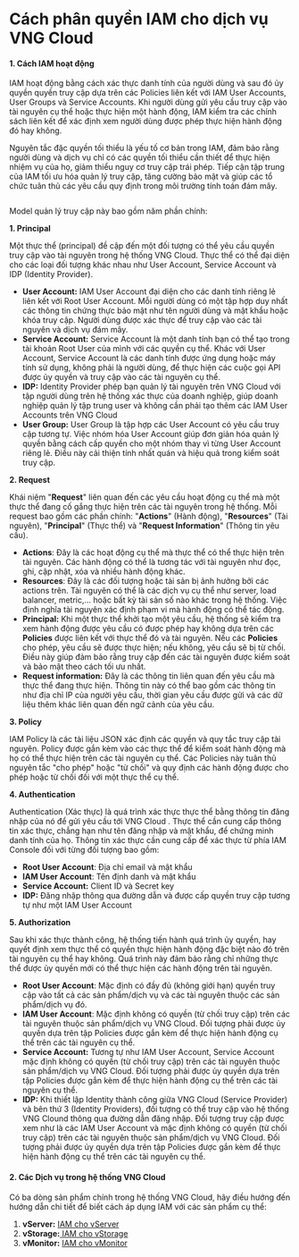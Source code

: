 # Cách phân quyền IAM cho dịch vụ VNG Cloud

#### 1. Cách IAM hoạt động <a href="#howiamsupportsvngcloudservices-1.cachiamhoatdong" id="howiamsupportsvngcloudservices-1.cachiamhoatdong"></a>

IAM hoạt động bằng cách xác thực danh tính của người dùng và sau đó ủy quyền quyền truy cập dựa trên các Policies liên kết với IAM User Accounts, User Groups và Service Accounts. Khi người dùng gửi yêu cầu truy cập vào tài nguyên cụ thể hoặc thực hiện một hành động, IAM kiểm tra các chính sách liên kết để xác định xem người dùng được phép thực hiện hành động đó hay không.

Nguyên tắc đặc quyền tối thiểu là yếu tố cơ bản trong IAM, đảm bảo rằng người dùng và dịch vụ chỉ có các quyền tối thiểu cần thiết để thực hiện nhiệm vụ của họ, giảm thiểu nguy cơ truy cập trái phép. Tiếp cận tập trung của IAM tối ưu hóa quản lý truy cập, tăng cường bảo mật và giúp các tổ chức tuân thủ các yêu cầu quy định trong môi trường tính toán đám mây.

<figure><img src="https://docs.vngcloud.vn/download/attachments/59806582/image2023-5-17_17-31-9.png?version=1&#x26;modificationDate=1689932521000&#x26;api=v2" alt=""><figcaption></figcaption></figure>

Model quản lý truy cập này bao gồm năm phần chính:

**1. Principal**

Một thực thể (principal) đề cập đến một đối tượng có thể yêu cầu quyền truy cập vào tài nguyên trong hệ thống VNG Cloud. Thực thể có thể đại diện cho các loại đối tượng khác nhau như User Account, Service Account và IDP (Identity Provider).

* **User Account:** IAM User Account đại diện cho các danh tính riêng lẻ liên kết với Root User Account. Mỗi người dùng có một tập hợp duy nhất các thông tin chứng thực bảo mật như tên người dùng và mật khẩu hoặc khóa truy cập. Người dùng được xác thực để truy cập vào các tài nguyên và dịch vụ đám mây.
* **Service Account:** Service Account là một danh tính bạn có thể tạo trong tài khoản Root User của mình với các quyền cụ thể. Khác với User Account, Service Account là các danh tính được ứng dụng hoặc máy tính sử dụng, không phải là người dùng, để thực hiện các cuộc gọi API được ủy quyền và truy cập vào các tài nguyên cụ thể.
* **IDP:** Identity Provider phép bạn quản lý tài nguyên trên VNG Cloud với tập người dùng trên hệ thống xác thực của doanh nghiệp, giúp doanh nghiệp quản lý tập trung user và không cần phải tạo thêm các IAM User Accounts trên VNG Cloud
* **User Group:** User Group là tập hợp các User Account có yêu cầu truy cập tương tự. Việc nhóm hóa User Account giúp đơn giản hóa quản lý quyền bằng cách cấp quyền cho một nhóm thay vì từng User Account riêng lẻ. Điều này cải thiện tính nhất quán và hiệu quả trong kiểm soát truy cập.

**2. Request**

Khái niệm "**Request**" liên quan đến các yêu cầu hoạt động cụ thể mà một thực thể đang cố gắng thực hiện trên các tài nguyên trong hệ thống. Mỗi request bao gồm các phần chính: "**Actions**" (Hành động), "**Resources**" (Tài nguyên), "**Principal**" (Thực thể) và "**Request Information**" (Thông tin yêu cầu).

* **Actions**: Đây là các hoạt động cụ thể mà thực thể có thể thực hiện trên tài nguyên. Các hành động có thể là tương tác với tài nguyên như đọc, ghi, cập nhật, xóa và nhiều hành động khác.
* **Resources**: Đây là các đối tượng hoặc tài sản bị ảnh hưởng bởi các actions trên. Tài nguyên có thể là các dịch vụ cụ thể như server, load balancer, metric,... hoặc bất kỳ tài sản số nào khác trong hệ thống. Việc định nghĩa tài nguyên xác định phạm vi mà hành động có thể tác động.
* **Principal:** Khi một thực thể khởi tạo một yêu cầu, hệ thống sẽ kiểm tra xem hành động được yêu cầu có được phép hay không dựa trên các **Policies** được liên kết với thực thể đó và tài nguyên. Nếu các **Policies** cho phép, yêu cầu sẽ được thực hiện; nếu không, yêu cầu sẽ bị từ chối. Điều này giúp đảm bảo rằng truy cập đến các tài nguyên được kiểm soát và bảo mật theo cách tối ưu nhất.
* **Request information:** Đây là các thông tin liên quan đến yêu cầu mà thực thể đang thực hiện. Thông tin này có thể bao gồm các thông tin như địa chỉ IP của người yêu cầu, thời gian yêu cầu được gửi và các dữ liệu thêm khác liên quan đến ngữ cảnh của yêu cầu.

**3. Policy**

IAM Policy là các tài liệu JSON xác định các quyền và quy tắc truy cập tài nguyên. Policy được gắn kèm vào các thực thể để kiểm soát hành động mà họ có thể thực hiện trên các tài nguyên cụ thể. Các Policies này tuân thủ nguyên tắc "cho phép" hoặc "từ chối" và quy định các hành động được cho phép hoặc từ chối đối với một thực thể cụ thể.

**4. Authentication**

Authentication (Xác thực) là quá trình xác thực thực thể bằng thông tin đăng nhập của nó để gửi yêu cầu tới VNG Cloud . Thực thể cần cung cấp thông tin xác thực, chẳng hạn như tên đăng nhập và mật khẩu, để chứng minh danh tính của họ. Thông tin xác thực cần cung cấp để xác thực từ phía IAM Console đối với từng đối tượng bao gồm:

* **Root User Account**: Địa chỉ email và mật khẩu
* **IAM User Account**: Tên định danh và mật khẩu
* **Service Account:** Client ID và Secret key
* **IDP:** Đăng nhập thông qua đường dẫn và được cấp quyền truy cập tương tự như một IAM User Account

**5. Authorization**

Sau khi xác thực thành công, hệ thống tiến hành quá trình ủy quyền, hay quyết định xem thực thể có quyền thực hiện hành động đặc biệt nào đó trên tài nguyên cụ thể hay không. Quá trình này đảm bảo rằng chỉ những thực thể được ủy quyền mới có thể thực hiện các hành động trên tài nguyên.

* **Root User Account**: Mặc định có đầy đủ (không giới hạn) quyền truy cập vào tất cả các sản phẩm/dịch vụ và các tài nguyên thuộc các sản phẩm/dịch vụ đó.
* **IAM User Account**: Mặc định không có quyền (từ chối truy cập) trên các tài nguyên thuộc sản phẩm/dịch vụ VNG Cloud. Đối tượng phải được ủy quyền dựa trên tập Policies được gắn kèm để thực hiện hành động cụ thể trên các tài nguyên cụ thể.
* **Service Account:** Tương tự như IAM User Account, Service Account mặc định không có quyền (từ chối truy cập) trên các tài nguyên thuộc sản phẩm/dịch vụ VNG Cloud. Đối tượng phải được ủy quyền dựa trên tập Policies được gắn kèm để thực hiện hành động cụ thể trên các tài nguyên cụ thể.
* **IDP:** Khi thiết lập Identity thành công giữa VNG Cloud (Service Provider) và bên thứ 3 (Identity Providers), đối tượng có thể truy cập vào hệ thống VNG Clound thông qua đường dẫn đăng nhập. Đối tượng truy cập được xem như là các IAM User Account và mặc định không có quyền (từ chối truy cập) trên các tài nguyên thuộc sản phẩm/dịch vụ VNG Cloud. Đối tượng phải được ủy quyền dựa trên tập Policies được gắn kèm để thực hiện hành động cụ thể trên các tài nguyên cụ thể.

#### 2. Các Dịch vụ trong hệ thống VNG Cloud <a href="#howiamsupportsvngcloudservices-2.cacdichvutronghethongvngcloud" id="howiamsupportsvngcloudservices-2.cacdichvutronghethongvngcloud"></a>

Có ba dòng sản phẩm chính trong hệ thống VNG Cloud, hãy điều hướng đến hướng dẫn chi tiết để biết cách áp dụng IAM với các sản phẩm cụ thể:

1. **vServer:** [IAM cho vServer](iam-cho-vserver.md)
2. **vStorage:**[ IAM cho vStorage](iam-cho-vstorage.md)
3. **vMonitor:** [IAM cho vMonitor](iam-cho-vmonitor.md)
